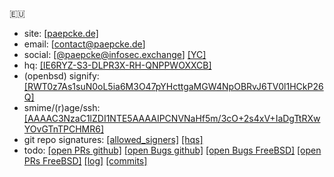 🇪🇺
* site: [[paepcke.de]](https://paepcke.de)
* email: [contact@paepcke.de]
* social: [[@paepcke@infosec.exchange]](https://infosec.exchange/@paepcke) [[YC]](https://news.ycombinator.com/user?id=codesniperjoe)
* hq: [[IE6RYZ-S3-DLPR3X-RH-QNPPWOXXCB]](https://paepcke.de/IE6RYZ-S3-DLPR3X-RH-QNPPWOXXCB)
* (openbsd) signify: [[RWT0z7As1suN0oL5ia6M3O47pYHcttgaMGW4NpOBRvJ6TV0l1HCkP26Q]](https://paepcke.de/IE6RYZ-S3-DLPR3X-RH-QNPPWOXXCB.signify.pub)
* smime/(r)age/ssh: [[AAAAC3NzaC1lZDI1NTE5AAAAIPCNVNaHf5m/3cO+2s4xV+IaDgTtRXwYOvGTnTPCHMR6]](https://paepcke.de/paepcke.keys)
* git repo signatures: [[allowed_signers]](https://paepcke.de/allowed_signers) [[hqs]](https://paepcke.de/allowed_signers.hqs)
* todo: [[open PRs github]](https://github.com/search?q=author%3Apaepckehh&type=pullrequests) [[open Bugs github]](https://github.com/search?q=author%3Apaepckehh&type=issues) [[open Bugs FreeBSD]](https://bugs.freebsd.org/bugzilla/buglist.cgi?email1=paepcke&emailassigned_to1=1&emailcc1=1&emaillongdesc1=1&emailreporter1=1&emailtype1=substring&query_format=advanced) [[open PRs FreeBSD]](https://reviews.freebsd.org/differential/query/6wIT0WEuc_50/#R) [[log]](https://reviews.freebsd.org/p/fbsd_paepcke.de/) [[commits]](https://cgit.freebsd.org/src/log/?qt=author&q=Michael+Paepcke)
